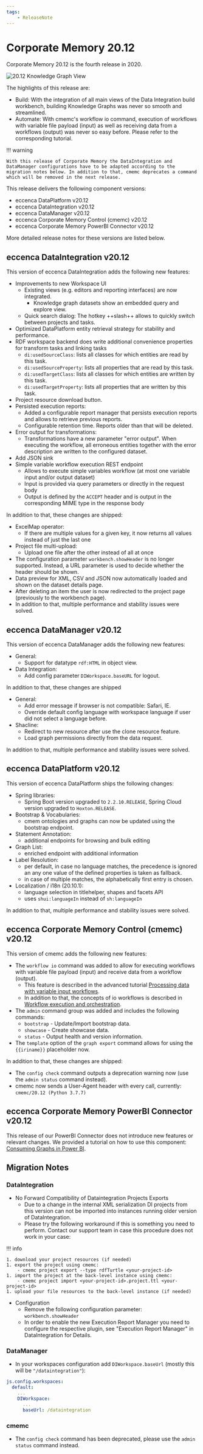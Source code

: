 ```yaml
---
tags:
    - ReleaseNote
---
```

# Corporate Memory 20.12

Corporate Memory 20.12 is the fourth release in 2020.

![20.12 Knowledge Graph View](20-12-IntegrationOfKnowledgeGraphView.png "20.12 Knowledge Graph View")

The highlights of this release are:

- Build: With the integration of all main views of the Data Integration build workbench, building Knowledge Graphs was never so smooth and streamlined.
- Automate: With cmemc's workflow io command, execution of workflows with variable file payload (input) as well as receiving data from a workflows (output) was never so easy before. Please refer to the corresponding tutorial.

!!! warning

    With this release of Corporate Memory the DataIntegration and DataManager configurations have to be adapted according to the migration notes below. In addition to that, cmemc deprecates a command which will be removed in the next release.

This release delivers the following component versions:

- eccenca DataPlatform v20.12
- eccenca DataIntegration v20.12
- eccenca DataManager v20.12
- eccenca Corporate Memory Control (cmemc) v20.12
- eccenca Corporate Memory PowerBI Connector v20.12

More detailed release notes for these versions are listed below.

## eccenca DataIntegration v20.12

This version of eccenca DataIntegration adds the following new features:

- Improvements to new Workspace UI
    - Existing views (e.g. editors and reporting interfaces) are now integrated.
        - Knowledge graph datasets show an embedded query and explore view.
    - Quick search dialog: The hotkey ++slash++ allows to quickly switch between projects and tasks.
- Optimized DataPlatform entity retrieval strategy for stability and performance.
- RDF workspace backend does write additional convenience properties for transform tasks and linking tasks
    - `di:usedSourceClass`: lists all classes for which entities are read by this task.
    - `di:usedSourceProperty`: lists all properties that are read by this task.
    - `di:usedTargetClass`: lists all classes for which entities are written by this task.
    - `di:usedTargetProperty`: lists all properties that are written by this task.
- Project resource download button.
- Persisted execution reports:
    - Added a configurable report manager that persists execution reports and allows to retrieve previous reports.
    - Configurable retention time. Reports older than that will be deleted.
- Error output for transformations:
    - Transformations have a new parameter "error output". When executing the workflow, all erroneous entities together with the error description are written to the configured dataset.
- Add JSON sink
- Simple variable workflow execution REST endpoint
    - Allows to execute simple variables workflow (at most one variable input and/or output dataset)
    - Input is provided via query parameters or directly in the request body
    - Output is defined by the `ACCEPT` header and is output in the corresponding MIME type in the response body

In addition to that, these changes are shipped:

- ExcelMap operator:
    - If there are multiple values for a given key, it now returns all values instead of just the last one
- Project file multi-upload:
    - Upload one file after the other instead of all at once
- The configuration parameter `workbench.showHeader` is no longer supported. Instead, a URL parameter is used to decide whether the header should be shown.
- Data preview for XML, CSV and JSON now automatically loaded and shown on the dataset details page.
- After deleting an item the user is now redirected to the project page (previously to the workbench page).
- In addition to that, multiple performance and stability issues were solved.

## eccenca DataManager v20.12

This version of eccenca DataManager adds the following new features:

- General:
    - Support for datatype `rdf:HTML` in object view.
- Data Integration:
    - Add config parameter `DIWorkspace.baseURL` for logout.

In addition to that, these changes are shipped

- General:
    - Add error message if browser is not compatible: Safari, IE.
    - Override default config language with workspace language if user did not select a language before.
- Shacline:
    - Redirect to new resource after use the clone resource feature.
    - Load graph permissions directly from the data request.

In addition to that, multiple performance and stability issues were solved.

## eccenca DataPlatform v20.12

This version of eccenca DataPlatform ships the following changes:

- Spring libraries:
    - Spring Boot version upgraded to `2.2.10.RELEASE`, Spring Cloud version upgraded to `Hoxton.RELEASE`.
- Bootstrap & Vocabularies:
    - cmem ontologies and graphs can now be updated using the bootstrap endpoint.
- Statement Annotation:
    - additional endpoints for browsing and bulk editing
- Graph List:
    - enriched endpoint with additional information
- Label Resolution:
    - per default, in case no language matches, the precedence is ignored an any one value of the defined properties is taken as fallback.
    - in case of multiple matches, the alphabetically first entry is chosen.
- Localization / i18n (20.10.1):
    - language selection in titlehelper, shapes and facets API
    - uses `shui:languageIn` instead of `sh:languageIn`

In addition to that, multiple performance and stability issues were solved.

## eccenca Corporate Memory Control (cmemc) v20.12

This version of cmemc adds the following new features:

- The `workflow io` command was added to allow for executing workflows with variable file payload (input) and receive data from a workflow (output).
    - This feature is described in the advanced tutorial [Processing data with variable input workflows](../../automate/processing-data-with-variable-input-workflows/index.md).
    - In addition to that, the concepts of io workflows is described in [Workflow execution and orchestration](../../automate/cmemc-command-line-interface/workflow-execution-and-orchestration/index.md).
- The `admin` command group was added and includes the following commands:
    - `bootstrap` - Update/Import bootstrap data.
    - `showcase` - Create showcase data.
    - `status` - Output health and version information.
- The `template` option of the `graph export` command allows for using the `{{iriname}}` placeholder now.

In addition to that, these changes are shipped:

- The `config check` command outputs a deprecation warning now (use the `admin status` command instead).
- cmemc now sends a User-Agent header with every call, currently: `cmemc/20.12 (Python 3.7.7)`

## eccenca Corporate Memory PowerBI Connector v20.12

This release of our PowerBI Connector does not introduce new features or relevant changes.
We provided a tutorial on how to use this component: [Consuming Graphs in Power BI](../../consume/consuming-graphs-in-power-bi/index.md).

## Migration Notes

### DataIntegration

- No Forward Compatibility of Dataintegration Projects Exports
    - Due to a change in the internal XML serialization DI projects from this version can not be imported into instances running older version of DataIntegration.
    - Please try the following workaround if this is something you need to perform. Contact our support team in case this procedure does not work in your case:

!!! info

    1. download your project resources (if needed)
    1. export the project using cmemc:
        - cmemc project export --type rdfTurtle <your-project-id>
    1. import the project at the back-level instance using cmemc:
        - cmemc project import <your-project-id>.project.ttl <your-project-id>
    1. upload your file resources to the back-level instance (if needed)

- Configuration
    - Remove the following configuration parameter: `workbench.showHeader`
    - In order to enable the new Execution Report Manager you need to configure the respective plugin, see "Execution Report Manager" in DataIntegration for Details.

### DataManager

- In your workspaces configuration add `DIWorkspace.baseUrl` (mostly this will be `"/dataintegration"`):
``` yaml
js.config.workspaces:
  default:
	...
    DIWorkspace:
      ...
      baseUrl: /dataintegration
```

### cmemc

- The `config check` command has been deprecated, please use the `admin status` command instead.

